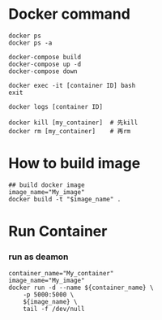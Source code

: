 
# Docker command
```
docker ps
docker ps -a

docker-compose build
docker-compose up -d
docker-compose down

docker exec -it [container ID] bash
exit

docker logs [container ID]

docker kill [my_container]  # 先kill
docker rm [my_container]    # 再rm
```

# How to build image
```
## build docker image
image_name="My_image"
docker build -t "$image_name" .
```

# Run Container 
### run as deamon 
```
container_name="My_container"
image_name="My_image"
docker run -d --name ${container_name} \
    -p 5000:5000 \
    ${image_name} \
    tail -f /dev/null
```

